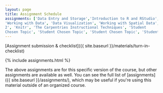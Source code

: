 ```yaml
---
layout: page
title: Assignment Schedule
assignments: ['Data Entry and Storage','Introduction to R and RStudio',
'Working with Data', 'Data Visualization', 'Working with Spatial Data', 'Programming Fundamentals 1', 'Programming Fundamentals
2', 'Knitr', 'The Carpentries Instructional Techniques', 'Student
Chosen Topic', 'Student Chosen Topic', 'Student Chosen Topic', 'Student Chosen Topic', 'Student Chosen Topic']
---
```


[Assignment submission & checklist]({{ site.baseurl }}/materials/turn-in-checklist)

{% include assignments.html %}

The above assignments are for this specific version of the course, but other
assignments are available as well. You can see the full list of
[assignments]({{ site.baseurl }}/assignments/), which may be useful if you're using this material
outside of an organized course.

<!-- Schedule Management
- Update the `assignments:` list with `title:` from `assignments/` files.
- Add 'Template' to `assignments:` to view the course template from `docs/`.
- The remaining content should be left AS IS.
-->
